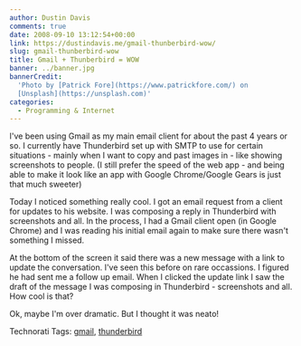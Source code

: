 ```yaml
---
author: Dustin Davis
comments: true
date: 2008-09-10 13:12:54+00:00
link: https://dustindavis.me/gmail-thunberbird-wow/
slug: gmail-thunberbird-wow
title: Gmail + Thunberbird = WOW
banner: ../banner.jpg
bannerCredit:
  'Photo by [Patrick Fore](https://www.patrickfore.com/) on
  [Unsplash](https://unsplash.com)'
categories:
  - Programming & Internet
---
```


I've been using Gmail as my main email client for about the past 4 years or so.
I currently have Thunderbird set up with SMTP to use for certain situations -
mainly when I want to copy and past images in - like showing screenshots to
people. (I still prefer the speed of the web app - and being able to make it
look like an app with Google Chrome/Google Gears is just that much sweeter)

Today I noticed something really cool. I got an email request from a client for
updates to his website. I was composing a reply in Thunderbird with screenshots
and all. In the process, I had a Gmail client open (in Google Chrome) and I was
reading his initial email again to make sure there wasn't something I missed.

At the bottom of the screen it said there was a new message with a link to
update the conversation. I've seen this before on rare occassions. I figured he
had sent me a follow up email. When I clicked the update link I saw the draft of
the message I was composing in Thunderbird - screenshots and all. How cool is
that?

Ok, maybe I'm over dramatic. But I thought it was neato!

Technorati Tags: [gmail](http://technorati.com/tag/gmail),
[thunderbird](http://technorati.com/tag/thunderbird)
